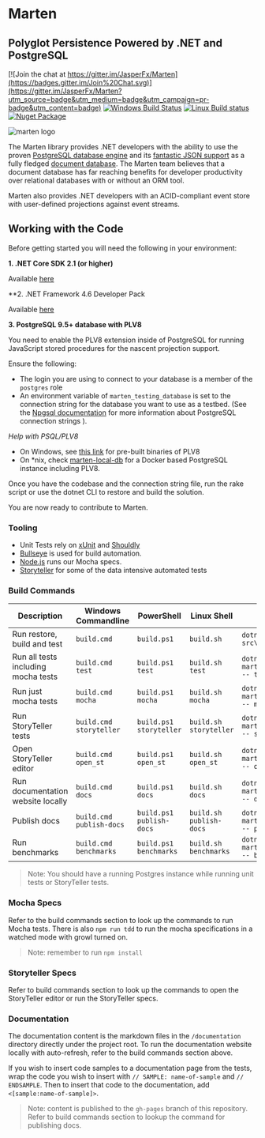 # Marten 
## Polyglot Persistence Powered by .NET and PostgreSQL

[![Join the chat at https://gitter.im/JasperFx/Marten](https://badges.gitter.im/Join%20Chat.svg)](https://gitter.im/JasperFx/Marten?utm_source=badge&utm_medium=badge&utm_campaign=pr-badge&utm_content=badge)
[![Windows Build Status](https://ci.appveyor.com/api/projects/status/va5br63j7sbx74cm/branch/master?svg=true)](https://ci.appveyor.com/project/jasper-ci/marten/branch/master)
[![Linux Build status](https://dev.azure.com/jasperfx-marten/marten/_apis/build/status/marten?branchName=master)](https://dev.azure.com/jasperfx-marten/marten/_build/latest?definitionId=1&branchName=master)
[![Nuget Package](https://badgen.net/nuget/v/marten)](https://www.nuget.org/packages/Marten/)

![marten logo](http://jasperfx.github.io/marten/content/images/banner.png)

The Marten library provides .NET developers with the ability to use the proven [PostgreSQL database engine](http://www.postgresql.org/) and its [fantastic JSON support](https://www.compose.io/articles/is-postgresql-your-next-json-database/) as a fully fledged [document database](https://en.wikipedia.org/wiki/Document-oriented_database). The Marten team believes that a document database has far reaching benefits for developer productivity over relational databases with or without an ORM tool.

Marten also provides .NET developers with an ACID-compliant event store with user-defined projections against event streams.

## Working with the Code

Before getting started you will need the following in your environment:

**1. .NET Core SDK 2.1 (or higher)**

Available [here](https://www.microsoft.com/net/download/core)

**2. .NET Framework 4.6 Developer Pack

Available [here](https://dotnet.microsoft.com/download/thank-you/net46-developer-pack)

**3. PostgreSQL **9.5+** database with PLV8**

You need to enable the PLV8 extension inside of PostgreSQL for running JavaScript stored procedures for the nascent projection support.

Ensure the following:

- The login you are using to connect to your database is a member of the `postgres` role
- An environment variable of `marten_testing_database` is set to the connection string for the database you want to use as a testbed. (See the [Npgsql documentation](http://www.npgsql.org/doc/connection-string-parameters.html) for more information about PostgreSQL connection strings ).

_Help with PSQL/PLV8_

- On Windows, see [this link](http://www.postgresonline.com/journal/archives/360-PLV8-binaries-for-PostgreSQL-9.5-windows-both-32-bit-and-64-bit.html) for pre-built binaries of PLV8
- On *nix, check [marten-local-db](https://github.com/eouw0o83hf/marten-local-db) for a Docker based PostgreSQL instance including PLV8.

Once you have the codebase and the connection string file, run the rake script or use the dotnet CLI to restore and build the solution.

You are now ready to contribute to Marten.

### Tooling

* Unit Tests rely on [xUnit](http://xunit.github.io/) and [Shouldly](https://github.com/shouldly/shouldly)
* [Bullseye](https://github.com/adamralph/bullseye) is used for build automation.
* [Node.js](https://nodejs.org/en/) runs our Mocha specs.
* [Storyteller](http://storyteller.github.io) for some of the data intensive automated tests

### Build Commands

Description | Windows Commandline | PowerShell | Linux Shell | DotNet CLI
---|---|---|---|---
Run restore, build and test | `build.cmd` | `build.ps1`  | `build.sh` | `dotnet build src\Marten.sln`
Run all tests including mocha tests | `build.cmd test` | `build.ps1 test` | `build.sh test` | `dotnet run -p martenbuild.csproj -- test`
Run just mocha tests | `build.cmd mocha` | `build.ps1 mocha` | `build.sh mocha` | `dotnet run -p martenbuild.csproj -- mocha`
Run StoryTeller tests | `build.cmd storyteller` | `build.ps1 storyteller` | `build.sh storyteller` | `dotnet run -p martenbuild.csproj -- storyteller`
Open StoryTeller editor | `build.cmd open_st` | `build.ps1 open_st` | `build.sh open_st` | `dotnet run -p martenbuild.csproj -- open_st`
Run documentation website locally | `build.cmd docs` | `build.ps1 docs` | `build.sh docs` | `dotnet run -p martenbuild.csproj -- docs`
Publish docs | `build.cmd publish-docs` | `build.ps1 publish-docs` | `build.sh publish-docs` | `dotnet run -p martenbuild.csproj -- publish-docs`
Run benchmarks | `build.cmd benchmarks` | `build.ps1 benchmarks` | `build.sh benchmarks` | `dotnet run -p martenbuild.csproj -- benchmarks`

> Note: You should have a running Postgres instance while running unit tests or StoryTeller tests.

### Mocha Specs

Refer to the build commands section to look up the commands to run Mocha tests. There is also `npm run tdd` to run the mocha specifications
in a watched mode with growl turned on. 

> Note: remember to run `npm install`

### Storyteller Specs

Refer to build commands section to look up the commands to open the StoryTeller editor or run the StoryTeller specs.

### Documentation

The documentation content is the markdown files in the `/documentation` directory directly under the project root. To run the documentation website locally with auto-refresh, refer to the build commands section above.

If you wish to insert code samples to a documentation page from the tests, wrap the code you wish to insert with
`// SAMPLE: name-of-sample` and `// ENDSAMPLE`.
Then to insert that code to the documentation, add `<[sample:name-of-sample]>`.

> Note: content is published to the `gh-pages` branch of this repository. Refer to build commands section to lookup the command for publishing docs.
